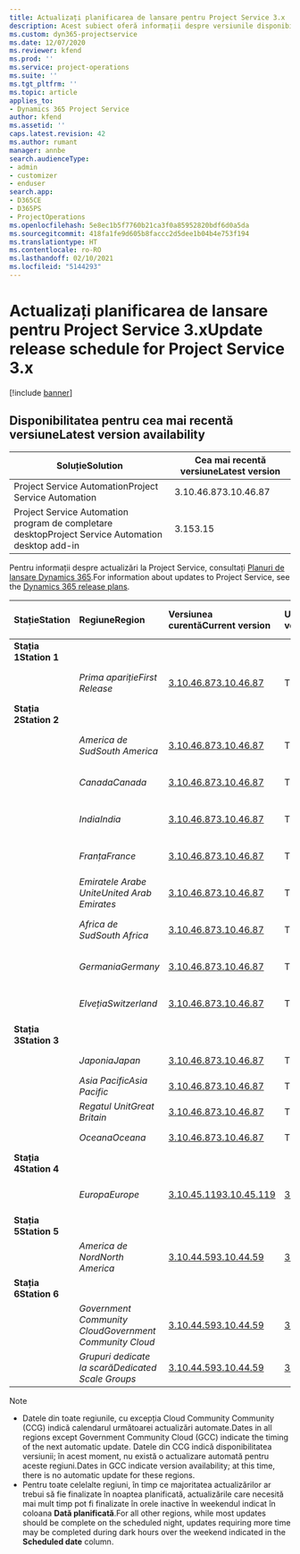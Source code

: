 ```yaml
---
title: Actualizați planificarea de lansare pentru Project Service 3.x
description: Acest subiect oferă informații despre versiunile disponibile și viitoare ale Dynamics 365 Project Service Automation.
ms.custom: dyn365-projectservice
ms.date: 12/07/2020
ms.reviewer: kfend
ms.prod: ''
ms.service: project-operations
ms.suite: ''
ms.tgt_pltfrm: ''
ms.topic: article
applies_to:
- Dynamics 365 Project Service
author: kfend
ms.assetid: ''
caps.latest.revision: 42
ms.author: rumant
manager: annbe
search.audienceType:
- admin
- customizer
- enduser
search.app:
- D365CE
- D365PS
- ProjectOperations
ms.openlocfilehash: 5e8ec1b5f7760b21ca3f0a85952820bdf6d0a5da
ms.sourcegitcommit: 418fa1fe9d605b8faccc2d5dee1b04b4e753f194
ms.translationtype: HT
ms.contentlocale: ro-RO
ms.lasthandoff: 02/10/2021
ms.locfileid: "5144293"
---
```

# <a name="update-release-schedule-for-project-service-3x"></a><span data-ttu-id="79d9c-103">Actualizați planificarea de lansare pentru Project Service 3.x</span><span class="sxs-lookup"><span data-stu-id="79d9c-103">Update release schedule for Project Service 3.x</span></span>

[!include [banner](../includes/psa-now-project-operations.md)]

## <a name="latest-version-availability"></a><span data-ttu-id="79d9c-104">Disponibilitatea pentru cea mai recentă versiune</span><span class="sxs-lookup"><span data-stu-id="79d9c-104">Latest version availability</span></span>

| <span data-ttu-id="79d9c-105">Soluție</span><span class="sxs-lookup"><span data-stu-id="79d9c-105">Solution</span></span>  | <span data-ttu-id="79d9c-106">Cea mai recentă versiune</span><span class="sxs-lookup"><span data-stu-id="79d9c-106">Latest version</span></span> |
|-------|----|
| <span data-ttu-id="79d9c-107">Project Service Automation</span><span class="sxs-lookup"><span data-stu-id="79d9c-107">Project Service Automation</span></span>    | <span data-ttu-id="79d9c-108">3.10.46.87</span><span class="sxs-lookup"><span data-stu-id="79d9c-108">3.10.46.87</span></span> |
| <span data-ttu-id="79d9c-109">Project Service Automation program de completare desktop</span><span class="sxs-lookup"><span data-stu-id="79d9c-109">Project Service Automation desktop add-in</span></span>                | <span data-ttu-id="79d9c-110">3.15</span><span class="sxs-lookup"><span data-stu-id="79d9c-110">3.15</span></span>          |

<span data-ttu-id="79d9c-111">Pentru informații despre actualizări la Project Service, consultați [Planuri de lansare Dynamics 365](https://docs.microsoft.com/dynamics365/release-plans/).</span><span class="sxs-lookup"><span data-stu-id="79d9c-111">For information about updates to Project Service, see the [Dynamics 365 release plans](https://docs.microsoft.com/dynamics365/release-plans/).</span></span> 

| <span data-ttu-id="79d9c-112">Stație</span><span class="sxs-lookup"><span data-stu-id="79d9c-112">Station</span></span>  | <span data-ttu-id="79d9c-113">Regiune</span><span class="sxs-lookup"><span data-stu-id="79d9c-113">Region</span></span> | <span data-ttu-id="79d9c-114">Versiunea curentă</span><span class="sxs-lookup"><span data-stu-id="79d9c-114">Current version</span></span> | <span data-ttu-id="79d9c-115">Următoarea versiune</span><span class="sxs-lookup"><span data-stu-id="79d9c-115">Next version</span></span> |  <span data-ttu-id="79d9c-116">Dată programată</span><span class="sxs-lookup"><span data-stu-id="79d9c-116">Scheduled date</span></span>
| :---   | :---   | :---   | :---   |:---   |         
|<span data-ttu-id="79d9c-117"><strong>Stația 1</strong></span><span class="sxs-lookup"><span data-stu-id="79d9c-117"><strong>Station 1</strong></span></span> | |  |  | |
| | <span data-ttu-id="79d9c-118"><i>Prima apariție</i></span><span class="sxs-lookup"><span data-stu-id="79d9c-118"><i>First Release</i></span></span> | [<span data-ttu-id="79d9c-119">3.10.46.87</span><span class="sxs-lookup"><span data-stu-id="79d9c-119">3.10.46.87</span></span>](whats-new-ur-28-5.md) | <span data-ttu-id="79d9c-120">TBD</span><span class="sxs-lookup"><span data-stu-id="79d9c-120">TBD</span></span> | <span data-ttu-id="79d9c-121">19 februarie 2021</span><span class="sxs-lookup"><span data-stu-id="79d9c-121">February 19, 2021</span></span>
|<span data-ttu-id="79d9c-122"><strong>Stația 2</strong></span><span class="sxs-lookup"><span data-stu-id="79d9c-122"><strong>Station 2</strong></span></span> | |  |  | |
| | <span data-ttu-id="79d9c-123"><i>America de Sud</i></span><span class="sxs-lookup"><span data-stu-id="79d9c-123"><i>South America</i></span></span> | [<span data-ttu-id="79d9c-124">3.10.46.87</span><span class="sxs-lookup"><span data-stu-id="79d9c-124">3.10.46.87</span></span>](whats-new-ur-28-5.md) | <span data-ttu-id="79d9c-125">TBD</span><span class="sxs-lookup"><span data-stu-id="79d9c-125">TBD</span></span> | <span data-ttu-id="79d9c-126">26 februarie 2021</span><span class="sxs-lookup"><span data-stu-id="79d9c-126">February 26, 2021</span></span>
| | <span data-ttu-id="79d9c-127"><i>Canada</i></span><span class="sxs-lookup"><span data-stu-id="79d9c-127"><i>Canada</i></span></span> | [<span data-ttu-id="79d9c-128">3.10.46.87</span><span class="sxs-lookup"><span data-stu-id="79d9c-128">3.10.46.87</span></span>](whats-new-ur-28-5.md) | <span data-ttu-id="79d9c-129">TBD</span><span class="sxs-lookup"><span data-stu-id="79d9c-129">TBD</span></span> | <span data-ttu-id="79d9c-130">26 februarie 2021</span><span class="sxs-lookup"><span data-stu-id="79d9c-130">February 26, 2021</span></span>
| | <span data-ttu-id="79d9c-131"><i>India</i></span><span class="sxs-lookup"><span data-stu-id="79d9c-131"><i>India</i></span></span> | [<span data-ttu-id="79d9c-132">3.10.46.87</span><span class="sxs-lookup"><span data-stu-id="79d9c-132">3.10.46.87</span></span>](whats-new-ur-28-5.md) | <span data-ttu-id="79d9c-133">TBD</span><span class="sxs-lookup"><span data-stu-id="79d9c-133">TBD</span></span> | <span data-ttu-id="79d9c-134">26 februarie 2021</span><span class="sxs-lookup"><span data-stu-id="79d9c-134">February 26, 2021</span></span>
| | <span data-ttu-id="79d9c-135"><i>Franța</i></span><span class="sxs-lookup"><span data-stu-id="79d9c-135"><i>France</i></span></span> | [<span data-ttu-id="79d9c-136">3.10.46.87</span><span class="sxs-lookup"><span data-stu-id="79d9c-136">3.10.46.87</span></span>](whats-new-ur-28-5.md) | <span data-ttu-id="79d9c-137">TBD</span><span class="sxs-lookup"><span data-stu-id="79d9c-137">TBD</span></span> | <span data-ttu-id="79d9c-138">26 februarie 2021</span><span class="sxs-lookup"><span data-stu-id="79d9c-138">February 26, 2021</span></span>
| | <span data-ttu-id="79d9c-139"><i>Emiratele Arabe Unite</i></span><span class="sxs-lookup"><span data-stu-id="79d9c-139"><i>United Arab Emirates</i></span></span> | [<span data-ttu-id="79d9c-140">3.10.46.87</span><span class="sxs-lookup"><span data-stu-id="79d9c-140">3.10.46.87</span></span>](whats-new-ur-28-5.md) | <span data-ttu-id="79d9c-141">TBD</span><span class="sxs-lookup"><span data-stu-id="79d9c-141">TBD</span></span> | <span data-ttu-id="79d9c-142">26 februarie 2021</span><span class="sxs-lookup"><span data-stu-id="79d9c-142">February 26, 2021</span></span>
| | <span data-ttu-id="79d9c-143"><i>Africa de Sud</i></span><span class="sxs-lookup"><span data-stu-id="79d9c-143"><i>South Africa</i></span></span> | [<span data-ttu-id="79d9c-144">3.10.46.87</span><span class="sxs-lookup"><span data-stu-id="79d9c-144">3.10.46.87</span></span>](whats-new-ur-28-5.md) | <span data-ttu-id="79d9c-145">TBD</span><span class="sxs-lookup"><span data-stu-id="79d9c-145">TBD</span></span> | <span data-ttu-id="79d9c-146">26 februarie 2021</span><span class="sxs-lookup"><span data-stu-id="79d9c-146">February 26, 2021</span></span>
| | <span data-ttu-id="79d9c-147"><i>Germania</i></span><span class="sxs-lookup"><span data-stu-id="79d9c-147"><i>Germany</i></span></span> | [<span data-ttu-id="79d9c-148">3.10.46.87</span><span class="sxs-lookup"><span data-stu-id="79d9c-148">3.10.46.87</span></span>](whats-new-ur-28-5.md) | <span data-ttu-id="79d9c-149">TBD</span><span class="sxs-lookup"><span data-stu-id="79d9c-149">TBD</span></span> | <span data-ttu-id="79d9c-150">26 februarie 2021</span><span class="sxs-lookup"><span data-stu-id="79d9c-150">February 26, 2021</span></span>
| | <span data-ttu-id="79d9c-151"><i>Elveția</i></span><span class="sxs-lookup"><span data-stu-id="79d9c-151"><i>Switzerland</i></span></span> | [<span data-ttu-id="79d9c-152">3.10.46.87</span><span class="sxs-lookup"><span data-stu-id="79d9c-152">3.10.46.87</span></span>](whats-new-ur-28-5.md) | <span data-ttu-id="79d9c-153">TBD</span><span class="sxs-lookup"><span data-stu-id="79d9c-153">TBD</span></span> | <span data-ttu-id="79d9c-154">26 februarie 2021</span><span class="sxs-lookup"><span data-stu-id="79d9c-154">February 26, 2021</span></span>
|<span data-ttu-id="79d9c-155"><strong>Stația 3</strong></span><span class="sxs-lookup"><span data-stu-id="79d9c-155"><strong>Station 3</strong></span></span> | |  |  | |
| | <span data-ttu-id="79d9c-156"><i>Japonia</i></span><span class="sxs-lookup"><span data-stu-id="79d9c-156"><i>Japan</i></span></span> | [<span data-ttu-id="79d9c-157">3.10.46.87</span><span class="sxs-lookup"><span data-stu-id="79d9c-157">3.10.46.87</span></span>](whats-new-ur-28-5.md) | <span data-ttu-id="79d9c-158">TBD</span><span class="sxs-lookup"><span data-stu-id="79d9c-158">TBD</span></span> | <span data-ttu-id="79d9c-159">05 martie 2021</span><span class="sxs-lookup"><span data-stu-id="79d9c-159">March 05, 2021</span></span>
| | <span data-ttu-id="79d9c-160"><i>Asia Pacific</i></span><span class="sxs-lookup"><span data-stu-id="79d9c-160"><i>Asia Pacific</i></span></span> | [<span data-ttu-id="79d9c-161">3.10.46.87</span><span class="sxs-lookup"><span data-stu-id="79d9c-161">3.10.46.87</span></span>](whats-new-ur-28-5.md) | <span data-ttu-id="79d9c-162">TBD</span><span class="sxs-lookup"><span data-stu-id="79d9c-162">TBD</span></span> | <span data-ttu-id="79d9c-163">05 martie 2021</span><span class="sxs-lookup"><span data-stu-id="79d9c-163">March 05, 2021</span></span>
| | <span data-ttu-id="79d9c-164"><i>Regatul Unit</i></span><span class="sxs-lookup"><span data-stu-id="79d9c-164"><i>Great Britain</i></span></span> | [<span data-ttu-id="79d9c-165">3.10.46.87</span><span class="sxs-lookup"><span data-stu-id="79d9c-165">3.10.46.87</span></span>](whats-new-ur-28-5.md) | <span data-ttu-id="79d9c-166">TBD</span><span class="sxs-lookup"><span data-stu-id="79d9c-166">TBD</span></span> | <span data-ttu-id="79d9c-167">05 martie 2021</span><span class="sxs-lookup"><span data-stu-id="79d9c-167">March 05, 2021</span></span>
| | <span data-ttu-id="79d9c-168"><i>Oceana</i></span><span class="sxs-lookup"><span data-stu-id="79d9c-168"><i>Oceana</i></span></span> | [<span data-ttu-id="79d9c-169">3.10.46.87</span><span class="sxs-lookup"><span data-stu-id="79d9c-169">3.10.46.87</span></span>](whats-new-ur-28-5.md) | <span data-ttu-id="79d9c-170">TBD</span><span class="sxs-lookup"><span data-stu-id="79d9c-170">TBD</span></span> | <span data-ttu-id="79d9c-171">05 martie 2021</span><span class="sxs-lookup"><span data-stu-id="79d9c-171">March 05, 2021</span></span>
|<span data-ttu-id="79d9c-172"><strong>Stația 4</strong></span><span class="sxs-lookup"><span data-stu-id="79d9c-172"><strong>Station 4</strong></span></span> | |  |  | |
| | <span data-ttu-id="79d9c-173"><i>Europa</i></span><span class="sxs-lookup"><span data-stu-id="79d9c-173"><i>Europe</i></span></span> | [<span data-ttu-id="79d9c-174">3.10.45.119</span><span class="sxs-lookup"><span data-stu-id="79d9c-174">3.10.45.119</span></span>](whats-new-ur-27-5.md) | [<span data-ttu-id="79d9c-175">3.10.46.87</span><span class="sxs-lookup"><span data-stu-id="79d9c-175">3.10.46.87</span></span>](whats-new-ur-28-5.md) | <span data-ttu-id="79d9c-176">19 februarie 2021</span><span class="sxs-lookup"><span data-stu-id="79d9c-176">February 19, 2021</span></span>
|<span data-ttu-id="79d9c-177"><strong>Stația 5</strong></span><span class="sxs-lookup"><span data-stu-id="79d9c-177"><strong>Station 5</strong></span></span> | |  |  | |
| | <span data-ttu-id="79d9c-178"><i>America de Nord</i></span><span class="sxs-lookup"><span data-stu-id="79d9c-178"><i>North America</i></span></span> | [<span data-ttu-id="79d9c-179">3.10.44.59</span><span class="sxs-lookup"><span data-stu-id="79d9c-179">3.10.44.59</span></span>](whats-new-ur-26.md) | [<span data-ttu-id="79d9c-180">3.10.45.119</span><span class="sxs-lookup"><span data-stu-id="79d9c-180">3.10.45.119</span></span>](whats-new-ur-27-5.md) | <span data-ttu-id="79d9c-181">12 februarie 2021</span><span class="sxs-lookup"><span data-stu-id="79d9c-181">February 12, 2021</span></span>
|<span data-ttu-id="79d9c-182"><strong>Stația 6</strong></span><span class="sxs-lookup"><span data-stu-id="79d9c-182"><strong>Station 6</strong></span></span> | |  |  | |
| | <span data-ttu-id="79d9c-183"><i>Government Community Cloud</i></span><span class="sxs-lookup"><span data-stu-id="79d9c-183"><i>Government Community Cloud</i></span></span> | [<span data-ttu-id="79d9c-184">3.10.44.59</span><span class="sxs-lookup"><span data-stu-id="79d9c-184">3.10.44.59</span></span>](whats-new-ur-26.md) | [<span data-ttu-id="79d9c-185">3.10.45.119</span><span class="sxs-lookup"><span data-stu-id="79d9c-185">3.10.45.119</span></span>](whats-new-ur-27-5.md) | <span data-ttu-id="79d9c-186">12 februarie 2021</span><span class="sxs-lookup"><span data-stu-id="79d9c-186">February 12, 2021</span></span>
| | <span data-ttu-id="79d9c-187"><i>Grupuri dedicate la scară</i></span><span class="sxs-lookup"><span data-stu-id="79d9c-187"><i>Dedicated Scale Groups</i></span></span> | [<span data-ttu-id="79d9c-188">3.10.44.59</span><span class="sxs-lookup"><span data-stu-id="79d9c-188">3.10.44.59</span></span>](whats-new-ur-26.md) | [<span data-ttu-id="79d9c-189">3.10.45.119</span><span class="sxs-lookup"><span data-stu-id="79d9c-189">3.10.45.119</span></span>](whats-new-ur-27-5.md) | <span data-ttu-id="79d9c-190">19 februarie 2021</span><span class="sxs-lookup"><span data-stu-id="79d9c-190">February 19, 2021</span></span>

>[!Note]
> - <span data-ttu-id="79d9c-191">Datele din toate regiunile, cu excepția Cloud Community Community (CCG) indică calendarul următoarei actualizări automate.</span><span class="sxs-lookup"><span data-stu-id="79d9c-191">Dates in all regions except Government Community Cloud (GCC) indicate the timing of the next automatic update.</span></span> <span data-ttu-id="79d9c-192">Datele din CCG indică disponibilitatea versiunii; în acest moment, nu există o actualizare automată pentru aceste regiuni.</span><span class="sxs-lookup"><span data-stu-id="79d9c-192">Dates in GCC indicate version availability; at this time, there is no automatic update for these regions.</span></span>
> - <span data-ttu-id="79d9c-193">Pentru toate celelalte regiuni, în timp ce majoritatea actualizărilor ar trebui să fie finalizate în noaptea planificată, actualizările care necesită mai mult timp pot fi finalizate în orele inactive în weekendul indicat în coloana **Dată planificată**.</span><span class="sxs-lookup"><span data-stu-id="79d9c-193">For all other regions, while most updates should be complete on the scheduled night, updates requiring more time may be completed during dark hours over the weekend indicated in the **Scheduled date** column.</span></span>
